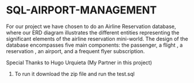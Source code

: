 # SQL-AIRPORT-MANAGEMENT

For our project we have chosen to do an Airline Reservation database, where our ERD diagram illustrates the different entities representing the significant elements of the airline reservation mini-world. The design of the database encompasses five main components: the passenger, a flight , a reservation , an airport, and a frequent flyer subscription.

Special Thanks to Hugo Urquieta (My Partner in this project)


1. To run it download the zip file and run the test.sql
